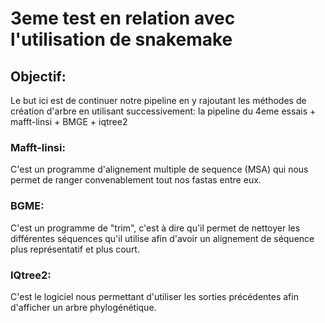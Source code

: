 # 3eme test en relation avec l'utilisation de snakemake

## Objectif:

Le but ici est de continuer notre pipeline en y rajoutant les méthodes de création d'arbre en utilisant successivement: la pipeline du 4eme essais + mafft-linsi + BMGE + iqtree2

### Mafft-linsi:
C'est un programme d'alignement multiple de sequence (MSA) qui nous permet de ranger convenablement tout nos fastas entre eux.

### BGME:
C'est un programme de "trim", c'est à dire qu'il permet de nettoyer les différentes séquences qu'il utilise afin d'avoir un alignement de séquence plus représentatif et plus court.

### IQtree2:
C'est le logiciel nous permettant d'utiliser les sorties précédentes afin d'afficher un arbre phylogénétique.



